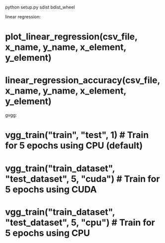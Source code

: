 python setup.py sdist bdist_wheel


linear regression:
# plot_linear_regression(csv_file, x_name, y_name, x_element, y_element)
# linear_regression_accuracy(csv_file, x_name, y_name, x_element, y_element)

gvgg:
# vgg_train("train", "test", 1)           # Train for 5 epochs using CPU (default)
# vgg_train("train_dataset", "test_dataset", 5, "cuda")   # Train for 5 epochs using CUDA
# vgg_train("train_dataset", "test_dataset", 5, "cpu")    # Train for 5 epochs using CPU